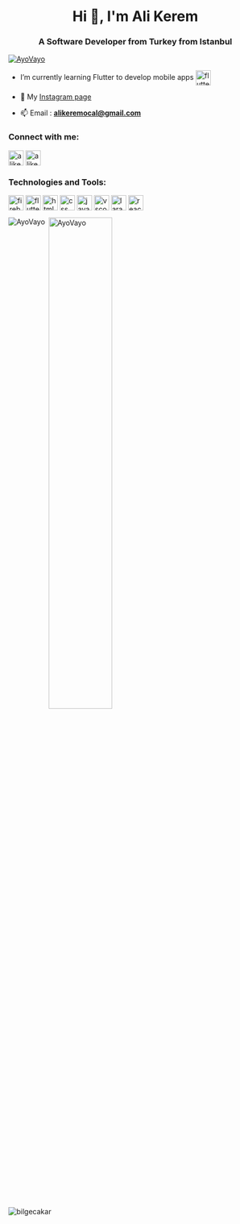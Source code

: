 <h1 align="center">Hi 👋, I'm Ali Kerem</h1>
<h3 align="center">A Software Developer from Turkey from Istanbul</h3>

<p align="left"> <a href="https://github.com/ryo-ma/github-profile-trophy"><img src="https://github-profile-trophy.vercel.app/?username=AyoVayo&theme=dracula" alt="AyoVayo" /></a> </p>

- I’m currently learning Flutter to develop mobile apps <a href="https://flutter.dev/" target="blank"><img align="center" src="https://cdn.iconscout.com/icon/free/png-256/flutter-2038877-1720090.png" alt="flutter" height="30" width="30" /></a>

- 📝 My [Instagram page](https://www.instagram.com/alikeremocal/)

- 📫 Email :  **alikeremocal@gmail.com**

<h3 align="left">Connect with me:</h3>
<p style="text-align:left">
<a href="https://www.linkedin.com/in/alikeremocal/" target="blank"><img align="center" src="https://velanovascular.com/wp-content/uploads/2020/06/LinkedIn.png" alt="alikeremocal" height="30" width="30" /></a>
<a href="https://www.instagram.com/alikeremocal/" target="blank"><img align="center" src="https://upload.wikimedia.org/wikipedia/commons/thumb/e/e7/Instagram_logo_2016.svg/1200px-Instagram_logo_2016.svg.png" alt="alikeremocal" height="30" width="30" /></a>
</p>

<h3 align="left">Technologies and Tools:</h3>
<p style="text-align:left">
<a href="https://firebase.google.com/" target="blank"><img align="center" src="https://e7.pngegg.com/pngimages/119/167/png-clipart-firebase-cloud-messaging-google-developers-software-development-kit-google-angle-triangle-thumbnail.png" alt="firebase" height="30" width="30" /></a>
<a href="https://flutter.dev/" target="blank"><img align="center" src="https://cdn.iconscout.com/icon/free/png-256/flutter-2038877-1720090.png" alt="flutter" height="30" width="30" /></a>
<a href="https://www.w3schools.com/html/" target="blank"><img align="center" src="https://icons.iconarchive.com/icons/cornmanthe3rd/plex/256/Other-html-5-icon.png" alt="html5" height="30" width="30" /></a>
<a href="https://www.w3schools.com/css/" target="blank"><img align="center" src="https://cdn.iconscout.com/icon/free/png-256/css-131-722685.png" alt="css" height="30" width="30" /></a>
<a href="https://www.javascript.com/" target="blank"><img align="center" src="https://icon-library.com/images/javascript-icon-png/javascript-icon-png-7.jpg" alt="javascript" height="30" width="30" /></a>
<a href="https://code.visualstudio.com/" target="blank"><img align="center" src="https://cdn.icon-icons.com/icons2/2107/PNG/512/file_type_vscode_icon_130084.png" alt="vscode" height="30" width="30" /></a>
<a href="https://laravel.com" target="blank"><img align="center" src="https://upload.wikimedia.org/wikipedia/commons/thumb/9/9a/Laravel.svg/1200px-Laravel.svg.png" alt="laravel" height="30" width="30" /></a>
<a href="https://reactnative.dev" target="blank"><img align="center" src="https://camo.githubusercontent.com/7c0b18ebb9692f9901f46527c270474bea59b194d1fa672795f87a178b7138ee/68747470733a2f2f692e70696e696d672e636f6d2f6f726967696e616c732f38342f62312f30362f38346231303635653739386636316161383062383637306134623666626234642e706e67" alt="reactnative" height="30" width="30" /></a>
</p>


<p><img align="left" src="https://github-readme-stats.vercel.app/api/top-langs?username=AyoVayo&show_icons=true&theme=cobalt&locale=en&layout=compact" alt="AyoVayo" /></p>

<p>&nbsp;<img align="center" src="https://github-readme-stats.vercel.app/api?username=AyoVayo&show_icons=true&theme=cobalt&locale=en&count_private=true&hide=issues" alt="AyoVayo" width="50%" /></p>

<div>
<p align="left"> <img src="https://komarev.com/ghpvc/?username=bilgecakar" alt="bilgecakar" /> </p>
 </div>

